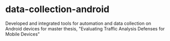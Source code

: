 # data-collection-android
Developed and integrated tools for automation and data collection on Android devices for  master thesis, "Evaluating Traffic Analysis Defenses for Mobile Devices"
